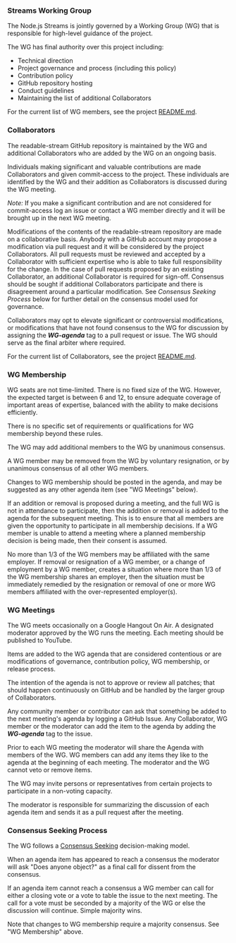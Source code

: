 ### Streams Working Group

The Node.js Streams is jointly governed by a Working Group
(WG)
that is responsible for high-level guidance of the project.

The WG has final authority over this project including:

* Technical direction
* Project governance and process (including this policy)
* Contribution policy
* GitHub repository hosting
* Conduct guidelines
* Maintaining the list of additional Collaborators

For the current list of WG members, see the project
[README.md](./README.md#current-project-team-members).

### Collaborators

The readable-stream GitHub repository is maintained by the WG and additional Collaborators who are added by the WG on an
ongoing basis.

Individuals making significant and valuable contributions are made Collaborators and given commit-access to the project.
These individuals are identified by the WG and their addition as Collaborators is discussed during the WG meeting.

_Note:_ If you make a significant contribution and are not considered for commit-access log an issue or contact a WG
member directly and it will be brought up in the next WG meeting.

Modifications of the contents of the readable-stream repository are made on a collaborative basis. Anybody with a GitHub
account may propose a modification via pull request and it will be considered by the project Collaborators. All pull
requests must be reviewed and accepted by a Collaborator with sufficient expertise who is able to take full
responsibility for the change. In the case of pull requests proposed by an existing Collaborator, an additional
Collaborator is required for sign-off. Consensus should be sought if additional Collaborators participate and there is
disagreement around a particular modification. See _Consensus Seeking Process_ below for further detail on the consensus
model used for governance.

Collaborators may opt to elevate significant or controversial modifications, or modifications that have not found
consensus to the WG for discussion by assigning the ***WG-agenda*** tag to a pull request or issue. The WG should serve
as the final arbiter where required.

For the current list of Collaborators, see the project
[README.md](./README.md#members).

### WG Membership

WG seats are not time-limited. There is no fixed size of the WG. However, the expected target is between 6 and 12, to
ensure adequate coverage of important areas of expertise, balanced with the ability to make decisions efficiently.

There is no specific set of requirements or qualifications for WG membership beyond these rules.

The WG may add additional members to the WG by unanimous consensus.

A WG member may be removed from the WG by voluntary resignation, or by unanimous consensus of all other WG members.

Changes to WG membership should be posted in the agenda, and may be suggested as any other agenda item (see "WG
Meetings" below).

If an addition or removal is proposed during a meeting, and the full WG is not in attendance to participate, then the
addition or removal is added to the agenda for the subsequent meeting. This is to ensure that all members are given the
opportunity to participate in all membership decisions. If a WG member is unable to attend a meeting where a planned
membership decision is being made, then their consent is assumed.

No more than 1/3 of the WG members may be affiliated with the same employer. If removal or resignation of a WG member,
or a change of employment by a WG member, creates a situation where more than 1/3 of the WG membership shares an
employer, then the situation must be immediately remedied by the resignation or removal of one or more WG members
affiliated with the over-represented employer(s).

### WG Meetings

The WG meets occasionally on a Google Hangout On Air. A designated moderator approved by the WG runs the meeting. Each
meeting should be published to YouTube.

Items are added to the WG agenda that are considered contentious or are modifications of governance, contribution
policy, WG membership, or release process.

The intention of the agenda is not to approve or review all patches; that should happen continuously on GitHub and be
handled by the larger group of Collaborators.

Any community member or contributor can ask that something be added to the next meeting's agenda by logging a GitHub
Issue. Any Collaborator, WG member or the moderator can add the item to the agenda by adding the ***WG-agenda*** tag to
the issue.

Prior to each WG meeting the moderator will share the Agenda with members of the WG. WG members can add any items they
like to the agenda at the beginning of each meeting. The moderator and the WG cannot veto or remove items.

The WG may invite persons or representatives from certain projects to participate in a non-voting capacity.

The moderator is responsible for summarizing the discussion of each agenda item and sends it as a pull request after the
meeting.

### Consensus Seeking Process

The WG follows a
[Consensus Seeking](http://en.wikipedia.org/wiki/Consensus-seeking_decision-making)
decision-making model.

When an agenda item has appeared to reach a consensus the moderator will ask "Does anyone object?" as a final call for
dissent from the consensus.

If an agenda item cannot reach a consensus a WG member can call for either a closing vote or a vote to table the issue
to the next meeting. The call for a vote must be seconded by a majority of the WG or else the discussion will continue.
Simple majority wins.

Note that changes to WG membership require a majority consensus. See
"WG Membership" above.
